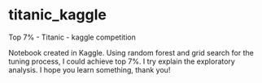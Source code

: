 # titanic_kaggle
Top 7% - Titanic - kaggle competition

Notebook created in Kaggle. Using random forest and grid search for the tuning process, I could achieve top 7%. I try explain the exploratory analysis. I hope you learn something, thank you!
